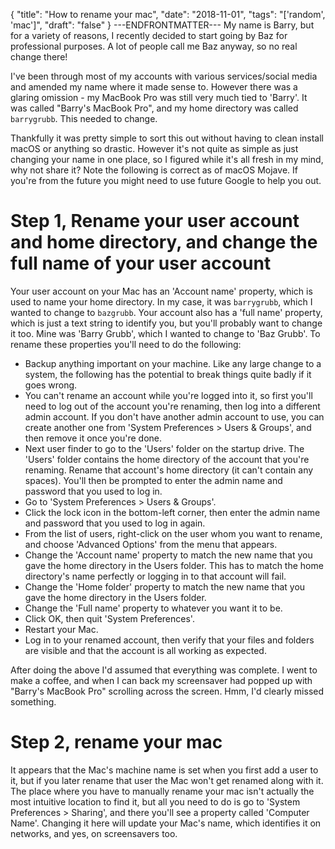 {
  "title": "How to rename your mac",
  "date": "2018-11-01",
  "tags": "['random', 'mac']",
  "draft": "false"
}
---ENDFRONTMATTER---
My name is Barry, but for a variety of reasons, I recently decided to start going by Baz for professional purposes. A lot of people call me Baz anyway, so no real change there!

I've been through most of my accounts with various services/social media and amended my name where it made sense to. However there was a glaring omission - my MacBook Pro was still very much tied to 'Barry'. It was called "Barry's MacBook Pro", and my home directory was called `barrygrubb`. This needed to change.

Thankfully it was pretty simple to sort this out without having to clean install macOS or anything so drastic. However it's not quite as simple as just changing your name in one place, so I figured while it's all fresh in my mind, why not share it? Note the following is correct as of macOS Mojave. If you're from the future you might need to use future Google to help you out.

# Step 1, Rename your user account and home directory, and change the full name of your user account

Your user account on your Mac has an 'Account name' property, which is used to name your home directory. In my case, it was `barrygrubb`, which I wanted to change to `bazgrubb`. Your account also has a 'full name' property, which is just a text string to identify you, but you'll probably want to change it too. Mine was 'Barry Grubb', which I wanted to change to 'Baz Grubb'. To rename these properties you'll need to do the following:

- Backup anything important on your machine. Like any large change to a system, the following has the potential to break things quite badly if it goes wrong.
- You can't rename an account while you're logged into it, so first you'll need to log out of the account you're renaming, then log into a different admin account. If you don't have another admin account to use, you can create another one from 'System Preferences > Users & Groups', and then remove it once you're done.
- Next user finder to go to the 'Users' folder on the startup drive. The 'Users' folder contains the home directory of the account that you're renaming. Rename that account's home directory (it can't contain any spaces). You'll then be prompted to enter the admin name and password that you used to log in.
- Go to 'System Preferences > Users & Groups'.
- Click the lock icon in the bottom-left corner, then enter the admin name and password that you used to log in again.
- From the list of users, right-click on the user whom you want to rename, and choose 'Advanced Options' from the menu that appears.
- Change the 'Account name' property to match the new name that you gave the home directory in the Users folder. This has to match the home directory's name perfectly or logging in to that account will fail.
- Change the 'Home folder' property to match the new name that you gave the home directory in the Users folder.
- Change the 'Full name' property to whatever you want it to be.
- Click OK, then quit 'System Preferences'.
- Restart your Mac.
- Log in to your renamed account, then verify that your files and folders are visible and that the account is all working as expected.

After doing the above I'd assumed that everything was complete. I went to make a coffee, and when I can back my screensaver had popped up with "Barry's MacBook Pro" scrolling across the screen. Hmm, I'd clearly missed something.

# Step 2, rename your mac

It appears that the Mac's machine name is set when you first add a user to it, but if you later rename that user the Mac won't get renamed along with it. The place where you have to manually rename your mac isn't actually the most intuitive location to find it, but all you need to do is go to 'System Preferences > Sharing', and there you'll see a property called 'Computer Name'. Changing it here will update your Mac's name, which identifies it on networks, and yes, on screensavers too.